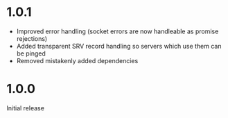 # 1.0.1

* Improved error handling (socket errors are now handleable as promise rejections)
* Added transparent SRV record handling so servers which use them can be pinged
* Removed mistakenly added dependencies

# 1.0.0

Initial release